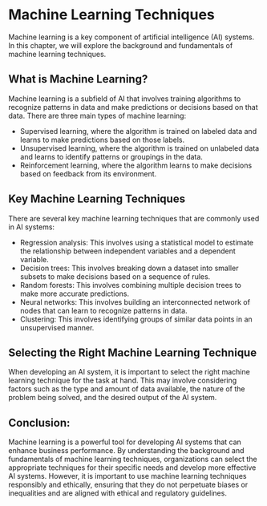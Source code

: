 Machine Learning Techniques
==============================================================================================

Machine learning is a key component of artificial intelligence (AI) systems. In this chapter, we will explore the background and fundamentals of machine learning techniques.

What is Machine Learning?
-------------------------

Machine learning is a subfield of AI that involves training algorithms to recognize patterns in data and make predictions or decisions based on that data. There are three main types of machine learning:

* Supervised learning, where the algorithm is trained on labeled data and learns to make predictions based on those labels.
* Unsupervised learning, where the algorithm is trained on unlabeled data and learns to identify patterns or groupings in the data.
* Reinforcement learning, where the algorithm learns to make decisions based on feedback from its environment.

Key Machine Learning Techniques
-------------------------------

There are several key machine learning techniques that are commonly used in AI systems:

* Regression analysis: This involves using a statistical model to estimate the relationship between independent variables and a dependent variable.
* Decision trees: This involves breaking down a dataset into smaller subsets to make decisions based on a sequence of rules.
* Random forests: This involves combining multiple decision trees to make more accurate predictions.
* Neural networks: This involves building an interconnected network of nodes that can learn to recognize patterns in data.
* Clustering: This involves identifying groups of similar data points in an unsupervised manner.

Selecting the Right Machine Learning Technique
----------------------------------------------

When developing an AI system, it is important to select the right machine learning technique for the task at hand. This may involve considering factors such as the type and amount of data available, the nature of the problem being solved, and the desired output of the AI system.

Conclusion:
-----------

Machine learning is a powerful tool for developing AI systems that can enhance business performance. By understanding the background and fundamentals of machine learning techniques, organizations can select the appropriate techniques for their specific needs and develop more effective AI systems. However, it is important to use machine learning techniques responsibly and ethically, ensuring that they do not perpetuate biases or inequalities and are aligned with ethical and regulatory guidelines.
